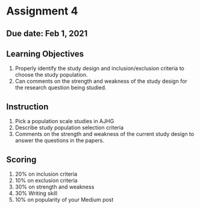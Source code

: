 # Assignment 4

## Due date: Feb 1, 2021

## Learning Objectives
1. Properly identify the study design and inclusion/exclusion criteria to choose the study population.
2. Can  comments on the strength and weakness of the study design for the research question being studied.

## Instruction
1. Pick a population scale studies in AJHG
2. Describe study population selection criteria
3. Comments on the strength and weakness of the current study design to answer the questions in the papers.

## Scoring
1. 20% on inclusion criteria
2. 10% on exclusion criteria
3. 30% on strength and weakness
4. 30% Writing skill
5. 10% on popularity of your Medium post